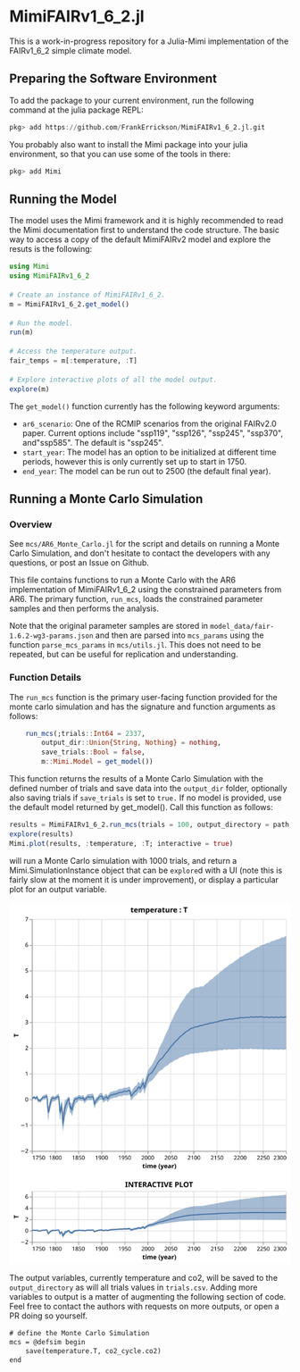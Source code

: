 # MimiFAIRv1_6_2.jl

This is a work-in-progress repository for a Julia-Mimi implementation of the FAIRv1_6_2 simple climate model.

## Preparing the Software Environment

To add the package to your current environment, run the following command at the julia package REPL:

```julia
pkg> add https://github.com/FrankErrickson/MimiFAIRv1_6_2.jl.git
```

You probably also want to install the Mimi package into your julia environment, so that you can use some of the tools in there:

```julia
pkg> add Mimi
```

## Running the Model

The model uses the Mimi framework and it is highly recommended to read the Mimi  documentation first to understand the code structure. The basic way to access a copy of the default MimiFAIRv2 model and explore the resuts is the following:

```julia
using Mimi 
using MimiFAIRv1_6_2

# Create an instance of MimiFAIRv1_6_2.
m = MimiFAIRv1_6_2.get_model() 

# Run the model.
run(m)

# Access the temperature output.
fair_temps = m[:temperature, :T]

# Explore interactive plots of all the model output.
explore(m)
```

The `get_model()` function currently has the following keyword arguments:  

* `ar6_scenario`: One of the RCMIP scenarios from the original FAIRv2.0 paper. Current options include "ssp119", "ssp126", "ssp245", "ssp370", and"ssp585". The default is "ssp245".  
* `start_year`: The model has an option to be initialized at different time periods, however this is only currently set up to start in 1750.
* `end_year`: The model can be run out to 2500 (the default final year).  

## Running a Monte Carlo Simulation

### Overview

See `mcs/AR6_Monte_Carlo.jl` for the script and details on running a Monte Carlo Simulation, and don't hesitate to contact the developers with any questions, or post an Issue on Github.

This file contains functions to run a Monte Carlo with the AR6 implementation of MimiFAIRv1_6_2 using the constrained parameters from AR6. The primary function, `run_mcs`, loads the constrained parameter samples and then performs the analysis. 

Note that the original parameter samples are stored in `model_data/fair-1.6.2-wg3-params.json` and then are parsed into `mcs_params` using the function `parse_mcs_params` in `mcs/utils.jl`.  This does not need to be repeated, but can be useful for replication and understanding.

### Function Details

The `run_mcs` function is the primary user-facing function provided for the monte carlo simulation and has the signature and function arguments as follows:

```julia
    run_mcs(;trials::Int64 = 2337, 
        output_dir::Union{String, Nothing} = nothing, 
        save_trials::Bool = false,
        m::Mimi.Model = get_model())
```

This function returns the results of a Monte Carlo Simulation with the defined 
number of trials and save data into the `output_dir` folder, optionally also saving 
trials if `save_trials` is set to `true.` If no model is provided, use the default
model returned by get_model(). Call this function as follows:

```julia
results = MimiFAIRv1_6_2.run_mcs(trials = 100, output_directory = path, save_trials = true)
explore(results)
Mimi.plot(results, :temperature, :T; interactive = true)
```
will run a Monte Carlo simulation with 1000 trials, and return a Mimi.SimulationInstance object that can be `explore`d with a UI (note this is fairly slow at the moment it is under improvement), or display a particular plot for an output variable.
\
\
![Illustrative Example of FAIR Temperatures (n = 100)](https://github.com/FrankErrickson/MimiFAIRv1_6_2.jl/blob/main/plot_1.svg)

The output variables, currently temperature and co2, will be saved to the `output_directory` as will all trials values in `trials.csv`.  Adding more variables to output is a matter of augmenting the following section of code.  Feel free to contact the authors with requests on more outputs, or open a PR doing so yourself.
```
# define the Monte Carlo Simulation
mcs = @defsim begin
    save(temperature.T, co2_cycle.co2)
end
```
